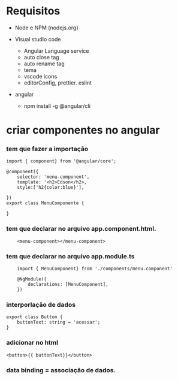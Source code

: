 # Requisitos
- Node e NPM (nodejs.org)

- Visual studio code
    - Angular Language service
    - auto close tag
    - auto rename tag
    - tema 
    - vscode icons
    - editorConfig, prettier. eslint
- angular
    - npm install -g @angular/cli








# criar componentes no angular

### tem que fazer a importação
    import { component} from '@angular/core';

    @component({
        selector: 'menu-component',
        template: '<h2>Edson</h2>,
        style:['h2{color:blue}'],

    })
    export class MenuComponente {

    }

### tem que declarar no arquivo app.component.html.

        <menu-component></menu-component>

### tem que declarar no arquivo app.module.ts

        import { MenuComponent} from './components/menu.component'

        @NgModule({
            declarations: [MenuComponent],
        })

### interporlação de dados

    export class Button {
        buttonText: string = 'acessar';
    }

### adicionar no html

    <button>{{ buttonText}}</button>


### data binding = associação de dados.



